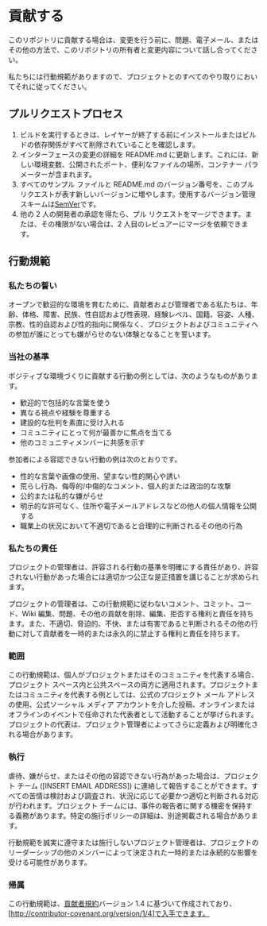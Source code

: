 # 貢献する

このリポジトリに貢献する場合は、変更を行う前に、問題、電子メール、またはその他の方法で、このリポジトリの所有者と変更内容について話し合ってください。

私たちには行動規範がありますので、プロジェクトとのすべてのやり取りにおいてそれに従ってください。

## プルリクエストプロセス

1. ビルドを実行するときは、レイヤーが終了する前にインストールまたはビルドの依存関係がすべて削除されていることを確認します。
2. インターフェースの変更の詳細を README.md に更新します。これには、新しい環境変数、公開されたポート、便利なファイルの場所、コンテナー パラメーターが含まれます。
3. すべてのサンプル ファイルと README.md のバージョン番号を、このプル リクエストが表す新しいバージョンに増やします。使用するバージョン管理スキームは[SemVer](http://semver.org/)です。
4. 他の 2 人の開発者の承認を得たら、プル リクエストをマージできます。または、その権限がない場合は、2 人目のレビュアーにマージを依頼できます。

## 行動規範

### 私たちの誓い

オープンで歓迎的な環境を育むために、貢献者および管理者である私たちは、年齢、体格、障害、民族、性自認および性表現、経験レベル、国籍、容姿、人種、宗教、性的自認および性的指向に関係なく、プロジェクトおよびコミュニティへの参加が誰にとっても嫌がらせのない体験となることを誓います。

### 当社の基準

ポジティブな環境づくりに貢献する行動の例としては、次のようなものがあります。

- 歓迎的で包括的な言葉を使う
- 異なる視点や経験を尊重する
- 建設的な批判を素直に受け入れる
- コミュニティにとって何が最善かに焦点を当てる
- 他のコミュニティメンバーに共感を示す

参加者による容認できない行動の例は次のとおりです。

- 性的な言葉や画像の使用、望まない性的関心や誘い
- 荒らし行為、侮辱的/中傷的なコメント、個人的または政治的な攻撃
- 公的または私的な嫌がらせ
- 明示的な許可なく、住所や電子メールアドレスなどの他人の個人情報を公開する
- 職業上の状況において不適切であると合理的に判断されるその他の行為

### 私たちの責任

プロジェクトの管理者は、許容される行動の基準を明確にする責任があり、許容されない行動があった場合には適切かつ公正な是正措置を講じることが求められます。

プロジェクトの管理者は、この行動規範に従わないコメント、コミット、コード、Wiki 編集、問題、その他の貢献を削除、編集、拒否する権利と責任を持ちます。また、不適切、脅迫的、不快、または有害であると判断されるその他の行動に対して貢献者を一時的または永久的に禁止する権利と責任を持ちます。

### 範囲

この行動規範は、個人がプロジェクトまたはそのコミュニティを代表する場合、プロジェクト スペース内と公共スペースの両方に適用されます。プロジェクトまたはコミュニティを代表する例としては、公式のプロジェクト メール アドレスの使用、公式ソーシャル メディア アカウントを介した投稿、オンラインまたはオフラインのイベントで任命された代表者として活動することが挙げられます。プロジェクトの代表は、プロジェクト管理者によってさらに定義および明確化される場合があります。

### 執行

虐待、嫌がらせ、またはその他の容認できない行為があった場合は、プロジェクト チーム ([INSERT EMAIL ADDRESS]) に連絡して報告することができます。すべての苦情は検討および調査され、状況に応じて必要かつ適切と判断される対応が行われます。プロジェクト チームには、事件の報告者に関する機密を保持する義務があります。特定の施行ポリシーの詳細は、別途掲載される場合があります。

行動規範を誠実に遵守または施行しないプロジェクト管理者は、プロジェクトのリーダーシップの他のメンバーによって決定された一時的または永続的な影響を受ける可能性があります。

### 帰属

この行動規範は、[貢献者規約]バージョン 1.4 に基づいて作成されており、 [http://contributor-covenant.org/version/1/4]で入手できます。


[貢献者規約]: http://contributor-covenant.org
[http://contributor-covenant.org/version/1/4]: http://contributor-covenant.org/version/1/4/